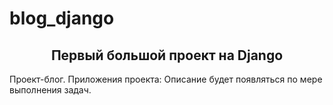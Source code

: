 # blog_django
<h2 align="center">Первый большой проект на Django</h2>
Проект-блог. 
Приложения проекта:
Описание будет появляться по мере выполнения задач.
